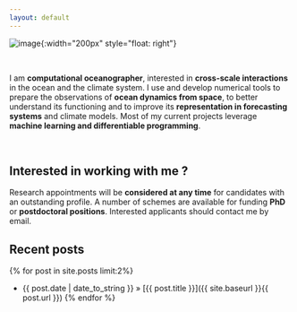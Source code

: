 ```yaml
---
layout: default
---
```





![image]({{site.baseurl}}/img/JLS_round.png "image of J. Le Sommer"){:width="200px" style="float: right"}

<br>

I am **computational oceanographer**, interested in **cross-scale interactions** in the ocean and the climate system. I use and develop numerical tools to prepare the observations of **ocean dynamics from space**, to better understand its functioning and to improve its **representation in forecasting systems** and climate models. Most of my current projects leverage **machine learning and differentiable programming**.  

<br>

## Interested in working with me ? 
Research appointments will be **considered at any time** for candidates with an outstanding profile. A number of schemes are available for funding **PhD** or **postdoctoral positions**. Interested applicants should contact me by email. 

## Recent posts
{% for post in site.posts limit:2%}
   - {{ post.date | date_to_string }} » [{{ post.title }}]({{ site.baseurl }}{{ post.url }})
{% endfor %}



